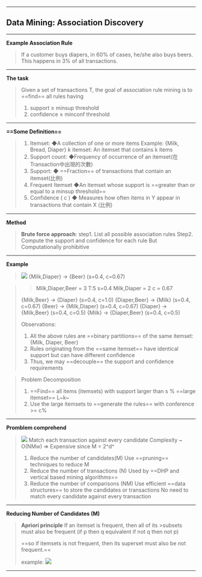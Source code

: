 

---
## Data Mining: Association Discovery
---
**Example Association Rule**
> If a customer buys diapers, in 60% of cases, he/she also buys beers. This happens in 3% of all transactions.
---
**The task**
>Given a set of transactions T, the goal of
association rule mining is to ==find== all rules having
>1. support ≥ minsup threshold
>2. confidence ≥ minconf threshold
---
**==Some Definition==**
>1. Itemset: 
◆A collection of one or more items
Example: {Milk, Bread, Diaper}
k itemset: An itemset that contains k items
>2. Support count: 
◆Frequency of occurrence of an itemset(在Transaction中出現的次數)
>3. Support:
◆ ==Fraction== of transactions that contain an itemset(比例)
>4. Frequent Itemset
◆An itemset whose support is ==greater than or equal to a minsup threshold==
>5. Confidence ( c )
◆ Measures how often items in Y appear in transactions that contain X (比例)
---
**Method**
>**Brute force approach**:
>step1. List all possible association rules
>Step2. Compute the support and confidence for each rule
>But Computationally prohibitive
---
**Example**
>![](https://i.imgur.com/cprpnLA.png)
>{Milk,Diaper} → {Beer} (s=0.4, c=0.67) 

>>Milk,Diaper,Beer = 3 T:5 s=0.4
>>Milk,Diaper = 2 c = 0.67
>>
>{Milk,Beer} → {Diaper} (s=0.4, c=1.0)
>{Diaper,Beer} → {Milk} (s=0.4, c=0.67)
>{Beer} → {Milk,Diaper} (s=0.4, c=0.67)
>{Diaper} → {Milk,Beer} (s=0.4, c=0.5)
>{Milk} → {Diaper,Beer} (s=0.4, c=0.5)
>
>Observations: 
>1. All the above rules are ==binary partitions== of the same itemset: {Milk, Diaper, Beer}
>2. Rules originating from the ==same itemset== have identical support but
can have different confidence
>3. Thus, we may ==decouple== the support and confidence requirements

>Problem Decomposition
>1. ==Find== all items (itemsets) with support larger than s % ==large itemset== L~k~
>2. Use the large itemsets to ==generate the rules== with conference >= c%
---
**Promblem comprehend**
>![](https://i.imgur.com/YbAT3r3.png)
>Match each transaction against every candidate
>Complexity ~ O(NMw) => Expensive since M = 2^d^
>
>1. Reduce the number of candidates(M)
 Use ==pruning== techniques to reduce M
>2. Reduce the number of transactions (N)
 Used by ==DHP and vertical based mining algorithms==
>3. Reduce the number of comparisons (NM)
 Use efficient ==data structures== to store the candidates or transactions
 No need to match every candidate against every
transaction
---
**Reducing Number of Candidates (M)**
>**Apriori principle**
>If an itemset is frequent, then all of its >subsets must also be frequent
>(if p then q equivalent if not q then not p)
>
>==so if itemsets is not frequent, then its superset must also be not frequent.==
>
>example:
>![](https://i.imgur.com/pbgptdp.png)
---





